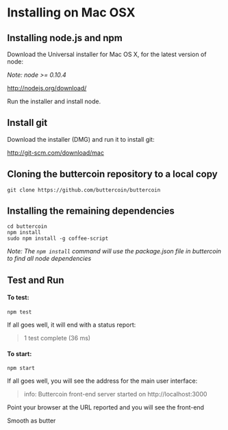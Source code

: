 Installing on Mac OSX
=====================


Installing node.js and npm
---

Download the Universal installer for Mac OS X, for the latest version of node:

_Note: node >= 0.10.4_

http://nodejs.org/download/


Run the installer and install node.

Install git
---

Download the installer (DMG) and run it to install git:

http://git-scm.com/download/mac

Cloning the buttercoin repository to a local copy
-------------------------------------------------

    git clone https://github.com/buttercoin/buttercoin

Installing the remaining dependencies 
-------------------------------------

    cd buttercoin
    npm install
    sudo npm install -g coffee-script

_Note: The `npm install` command will use the package.json file in buttercoin to find all node dependencies_

Test and Run
------------

#### To test:

    npm test

If all goes well, it will end with a status report:

>  1 test complete (36 ms)

#### To start:

    npm start

If all goes well, you will see the address for the main user interface:

>info: Buttercoin front-end server started on http://localhost:3000

Point your browser at the URL reported and you will see the front-end

Smooth as butter
